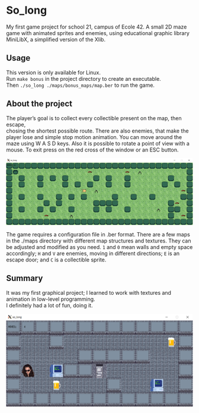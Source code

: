# So_long

My first game project for school 21, campus of Ecole 42. A small 2D maze game with animated sprites and enemies, using educational graphic library MiniLibX, a simplified version of the Xlib.  

## Usage

This version is only available for Linux.  
Run `make bonus` in the project directory to create an executable.  
Then `./so_long ./maps/bonus_maps/map.ber` to run the game.

## About the project  
The player’s goal is to collect every collectible present on the map, then escape,  
chosing the shortest possible route.
There are also enemies, that make the player lose and simple stop motion animation.
You can move around the maze using  W A S D keys. Also it is possible to rotate a point of view with a mouse.
To exit press on the red cross of the window or an ESC button.

![screenshot_1](/.screenshot/screenshot-frog.jpg)

The game requires a configuration file in .ber format. There are a few maps in the ./maps directory with different map structures and textures. They can be adjusted and modified as you need.
`1` and `0` mean walls and empty space accordingly; `H` and `V` are enemies, moving in different directions; `E` is an escape door; and `C` is a collectible sprite.

## Summary
It was my first graphical project; I learned to work with textures and animation in low-level programming.  
I definitely had a lot of fun, doing it.

![screenshot_2](/.screenshot/screenshot.jpg)
